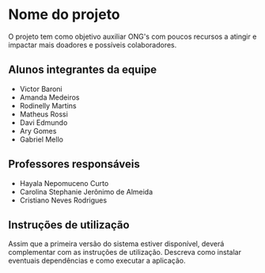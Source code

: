 # Nome do projeto

O projeto tem como objetivo auxiliar ONG's com poucos recursos a atingir e impactar mais doadores e possíveis colaboradores.

## Alunos integrantes da equipe

* Victor Baroni
* Amanda Medeiros
* Rodinelly Martins
* Matheus Rossi
* Davi Edmundo
* Ary Gomes
* Gabriel Mello

## Professores responsáveis

* Hayala Nepomuceno Curto
* Carolina Stephanie Jerônimo de Almeida
* Cristiano Neves Rodrigues


## Instruções de utilização

Assim que a primeira versão do sistema estiver disponível, deverá complementar com as instruções de utilização. Descreva como instalar eventuais dependências e como executar a aplicação.
